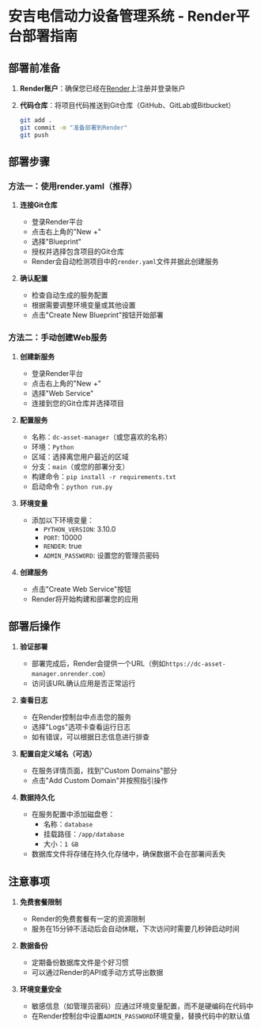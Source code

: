 # 安吉电信动力设备管理系统 - Render平台部署指南

## 部署前准备

1. **Render账户**：确保您已经在[Render](https://render.com)上注册并登录账户

2. **代码仓库**：将项目代码推送到Git仓库（GitHub、GitLab或Bitbucket）
   ```bash
   git add .
   git commit -m "准备部署到Render"
   git push
   ```

## 部署步骤

### 方法一：使用render.yaml（推荐）

1. **连接Git仓库**
   - 登录Render平台
   - 点击右上角的"New +"
   - 选择"Blueprint"
   - 授权并选择包含项目的Git仓库
   - Render会自动检测项目中的`render.yaml`文件并据此创建服务

2. **确认配置**
   - 检查自动生成的服务配置
   - 根据需要调整环境变量或其他设置
   - 点击"Create New Blueprint"按钮开始部署

### 方法二：手动创建Web服务

1. **创建新服务**
   - 登录Render平台
   - 点击右上角的"New +"
   - 选择"Web Service"
   - 连接到您的Git仓库并选择项目

2. **配置服务**
   - 名称：`dc-asset-manager`（或您喜欢的名称）
   - 环境：`Python`
   - 区域：选择离您用户最近的区域
   - 分支：`main`（或您的部署分支）
   - 构建命令：`pip install -r requirements.txt`
   - 启动命令：`python run.py`

3. **环境变量**
   - 添加以下环境变量：
     - `PYTHON_VERSION`: 3.10.0
     - `PORT`: 10000
     - `RENDER`: true
     - `ADMIN_PASSWORD`: 设置您的管理员密码

4. **创建服务**
   - 点击"Create Web Service"按钮
   - Render将开始构建和部署您的应用

## 部署后操作

1. **验证部署**
   - 部署完成后，Render会提供一个URL（例如`https://dc-asset-manager.onrender.com`）
   - 访问该URL确认应用是否正常运行

2. **查看日志**
   - 在Render控制台中点击您的服务
   - 选择"Logs"选项卡查看运行日志
   - 如有错误，可以根据日志信息进行排查

3. **配置自定义域名（可选）**
   - 在服务详情页面，找到"Custom Domains"部分
   - 点击"Add Custom Domain"并按照指引操作

4. **数据持久化**
   - 在服务配置中添加磁盘卷：
     - 名称：`database`
     - 挂载路径：`/app/database`
     - 大小：`1 GB`
   - 数据库文件将存储在持久化存储中，确保数据不会在部署间丢失

## 注意事项

1. **免费套餐限制**
   - Render的免费套餐有一定的资源限制
   - 服务在15分钟不活动后会自动休眠，下次访问时需要几秒钟启动时间

2. **数据备份**
   - 定期备份数据库文件是个好习惯
   - 可以通过Render的API或手动方式导出数据

3. **环境变量安全**
   - 敏感信息（如管理员密码）应通过环境变量配置，而不是硬编码在代码中
   - 在Render控制台中设置`ADMIN_PASSWORD`环境变量，替换代码中的默认值